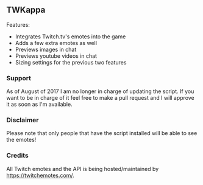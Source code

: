 ## TWKappa

Features:
- Integrates Twitch.tv's emotes into the game
- Adds a few extra emotes as well
- Previews images in chat
- Previews youtube videos in chat
- Sizing settings for the previous two features

### Support
As of August of 2017 I am no longer in charge of updating the script. If you want to be in charge of it feel free to make a pull request and I will approve it as soon as I'm available.

### Disclaimer

Please note that only people that have the script installed will be able to see the emotes!

### Credits
All Twitch emotes and the API is being hosted/maintained by https://twitchemotes.com/. 
